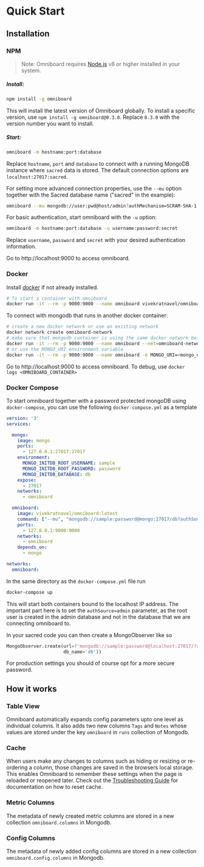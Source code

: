 # Quick Start

## Installation

### NPM

> Note: Omniboard requires [Node.js](https://nodejs.org/en/download/) v8 or higher installed in your system.

##### Install: #####

```bash
npm install -g omniboard
```

This will install the latest version of Omniboard globally. To install a specific version, use `npm install -g omniboard@0.3.0`. Replace `0.3.0` with the version number you want to install.  

##### Start: #####
 
```bash
omniboard -m hostname:port:database
```

Replace `hostname`, `port` and `database` to connect with a running MongoDB instance where `sacred` data is stored.
The default connection options are `localhost:27017:sacred`. 

For setting more advanced connection properties, use the `--mu` option together with the Sacred database name ("sacred" in the example):

```bash
omniboard --mu mongodb://user:pwd@host/admin?authMechanism=SCRAM-SHA-1 sacred
```

For basic authentication, start omniboard with the `-u` option:

```bash
omniboard -m hostname:port:database -u username:password:secret
```

Replace `username`, `password` and `secret` with your desired authentication information.

Go to http://localhost:9000 to access omniboard.

### Docker

Install [docker](https://www.docker.com/get-started) if not already installed.

```bash
# To start a container with omniboard
docker run -it --rm -p 9000:9000 --name omniboard vivekratnavel/omniboard -m <host>:<port>:<database>
```

To connect with mongodb that runs in another docker container:
```bash
# create a new docker network or use an existing network
docker network create omniboard-network
# make sure that mongodb container is using the same docker network before running this command
docker run -it --rm -p 9000:9000 --name omniboard --net=omniboard-network vivekratnavel/omniboard -m MONGODB_CONTAINER:27017:sacred
# or use the MONGO_URI environment variable
docker run -it --rm -p 9000:9000 --name omniboard -e MONGO_URI=<mongo_uri> --net=omniboard-network vivekratnavel/omniboard 
```

Go to http://localhost:9000 to access omniboard. To debug, use `docker logs <OMNIBOARD_CONTAINER>`

### Docker Compose
To start omniboard together with a password protected mongoDB using `docker-compose`, you can use the following
`docker-compose.yml` as a template

```yaml
version: '3'
services:

  mongo:
    image: mongo
    ports:
      - 127.0.0.1:27017:27017
    environment:
      MONGO_INITDB_ROOT_USERNAME: sample
      MONGO_INITDB_ROOT_PASSWORD: password
      MONGO_INITDB_DATABASE: db
    expose:
      - 27017
    networks:
      - omniboard

  omniboard:
    image: vivekratnavel/omniboard:latest
    command: ["--mu", "mongodb://sample:password@mongo:27017/db?authSource=admin"]
    ports:
      - 127.0.0.1:9000:9000
    networks:
      - omniboard
    depends_on:
      - mongo

networks:
  omniboard:
```
In the same directory as the `docker-compose.yml` file run

```bash
docker-compose up
```

This will start both containers bound to the localhost IP address. The important part
here is to set the `authSource=admin` parameter, as the root user is created in the 
admin database and not in the database that we are connecting omniboard to.

In your sacred code you can then create a MongoObserver like so
```python
MongoObserver.create(url=f'mongodb://sample:password@localhost:27017/?authMechanism=SCRAM-SHA-1',
                     db_name='db'))
```

For production settings you should of course opt for a more secure password.

## How it works

### Table View

Omniboard automatically expands config parameters upto one level as individual columns.
It also adds two new columns `Tags` and `Notes` whose values are stored under the key
`omniboard` in `runs` collection of Mongodb.

### Cache

When users make any changes to columns such as hiding or resizing or re-ordering a column,
those changes are saved in the browsers local storage. This enables Omniboard to 
remember these settings when the page is reloaded or reopened later.
Check out the [Troubleshooting Guide](https://vivekratnavel.github.io/omniboard/#/troubleshooting?id=reset-cache) for documentation on how to reset cache.

### Metric Columns

The metadata of newly created metric columns are stored in a new collection
`omniboard.columns` in Mongodb. 

### Config Columns

The metadata of newly added config columns are stored in a new collection
`omniboard.config.columns` in Mongodb.